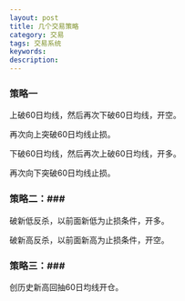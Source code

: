 ```yaml
---
layout: post
title: 几个交易策略
category: 交易
tags: 交易系统
keywords: 
description: 
---
```




### 策略一

上破60日均线，然后再次下破60日均线，开空。

再次向上突破60日均线止损。

下破60日均线，然后再次上破60日均线，开多。

再次向下突破60日均线止损。

### 策略二：###

破新低反杀，以前面新低为止损条件，开多。

破新高反杀，以前面新高为止损条件，开空。

### 策略三：###

创历史新高回抽60日均线开仓。



